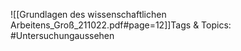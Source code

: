 
![[Grundlagen des wissenschaftlichen Arbeitens_Groß_211022.pdf#page=12]]Tags & Topics:
   #Untersuchungaussehen